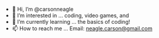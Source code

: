 - 👋 Hi, I’m @carsonneagle
- 👀 I’m interested in ... coding, video games, and 
- 🌱 I’m currently learning ... the basics of coding!
- 📫 How to reach me ... Email: neagle.carson@gmail.com

<!---
carsonneagle/carsonneagle is a ✨ special ✨ repository because its `README.md` (this file) appears on your GitHub profile.
You can click the Preview link to take a look at your changes.
--->
